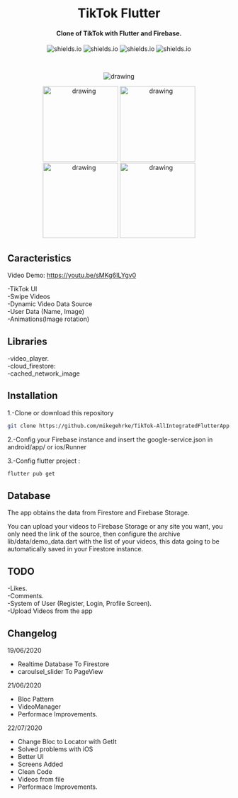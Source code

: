 <h1 align="center">
    <br>
    TikTok Flutter
</h1>
<h4 align="center">
 Clone of TikTok with Flutter and Firebase.
</h4>

<p align="center">
  <img alt="shields.io" src="https://img.shields.io/github/license/salvadordeveloper/TikTok-Flutter" />
  <img alt="shields.io" src="https://img.shields.io/github/issues/salvadordeveloper/TikTok-Flutter" />
  <img alt="shields.io" src="https://img.shields.io/github/stars/salvadordeveloper/TikTok-Flutter?style=social" />
  <img alt="shields.io" src="https://img.shields.io/youtube/views/sMKg6ILYgv0?style=social" />
</p>
<br/>
<p align="center">
    <img src="https://raw.githubusercontent.com/salvadordeveloper/TikTok-Flutter/master/images/tiktok.gif" alt="drawing" />
</p>

<p align="center">
    <img src="https://raw.githubusercontent.com/salvadordeveloper/TikTok-Flutter/master/images/1.png" alt="drawing"   width="170"/>
    <img src="https://raw.githubusercontent.com/salvadordeveloper/TikTok-Flutter/master/images/2.png" alt="drawing"   width="170"/>
    <img src="https://raw.githubusercontent.com/salvadordeveloper/TikTok-Flutter/master/images/3.png" alt="drawing"   width="170"/>
    <img src="https://raw.githubusercontent.com/salvadordeveloper/TikTok-Flutter/master/images/5.png" alt="drawing"   width="170"/>

</p>

## Caracteristics 
Video Demo: https://youtu.be/sMKg6ILYgv0 

-TikTok UI                                 
-Swipe Videos                                                            
-Dynamic Video Data Source                                                                  
-User Data (Name, Image)  
-Animations(Image rotation)  

## Libraries
-video_player.   
-cloud_firestore:  
-cached_network_image

## Installation

1.-Clone or download this repository 

```bash
git clone https://github.com/mikegehrke/TikTok-AllIntegratedFlutterApp.git
```

2.-Config your Firebase instance and insert the google-service.json in android/app/ or ios/Runner

3.-Config flutter project : 

```bash
flutter pub get
```

## Database

The app obtains the data from Firestore and Firebase Storage.

You can upload your videos to Firebase Storage or any site you want, you only need the link of the source, then configure the archive lib/data/demo_data.dart with the list of your videos, this data going to be automatically saved in your Firestore instance.

## TODO

-Likes.   
-Comments.   
-System of User (Register, Login, Profile Screen).   
-Upload Videos from the app


## Changelog

19/06/2020 
- Realtime Database To Firestore
- caroulsel_slider To PageView 

21/06/2020
- Bloc Pattern
- VideoManager
- Performace Improvements.

22/07/2020
- Change Bloc to Locator with GetIt 
- Solved problems with iOS 
- Better UI
- Screens Added
- Clean Code
- Videos from file
- Performace Improvements.

